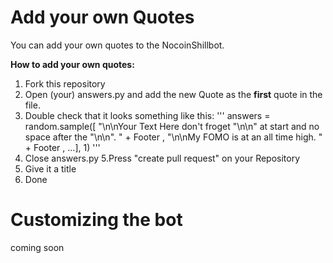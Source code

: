 # Add your own Quotes
You can add your own quotes to the NocoinShillbot.

**How to add your own quotes:**
1. Fork this repository
2. Open (your) answers.py and add the new Quote as the **first** quote in the file.
3. Double check that it looks something like this:
'''
answers = random.sample([
"\n\nYour Text Here don't froget "\n\n" at start and no space after the "\n\n". " + Footer ,
"\n\nMy FOMO is at an all time high. " + Footer ,
...], 1)
'''
4. Close answers.py
5.Press "create pull request" on your Repository
6. Give it a title
7. Done

# Customizing the bot
coming soon
